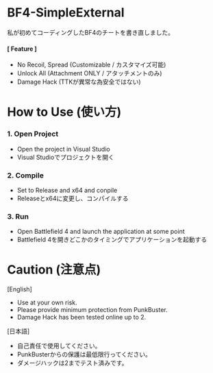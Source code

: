 # BF4-SimpleExternal

私が初めてコーディングしたBF4のチートを書き直しました。

#### [ Feature ]
* No Recoil, Spread (Customizable / カスタマイズ可能)
* Unlock All (Attachment ONLY / アタッチメントのみ)
* Damage Hack (TTKが異常な為安全ではない)

# How to Use (使い方)

### 1. Open Project
  - Open the project in Visual Studio
  - Visual Studioでプロジェクトを開く

### 2. Compile
  - Set to Release and x64 and conpile
  - Releaseとx64に変更し、コンパイルする

### 3. Run
  - Open Battlefield 4 and launch the application at some point
  - Battlefield 4を開きどこかのタイミングでアプリケーションを起動する

# Caution (注意点)
[English]
* Use at your own risk.
* Please provide minimum protection from PunkBuster.
* Damage Hack has been tested online up to 2.

[日本語]
* 自己責任で使用してください。
* PunkBusterからの保護は最低限行ってください。
* ダメージハックは2までテスト済みです。
